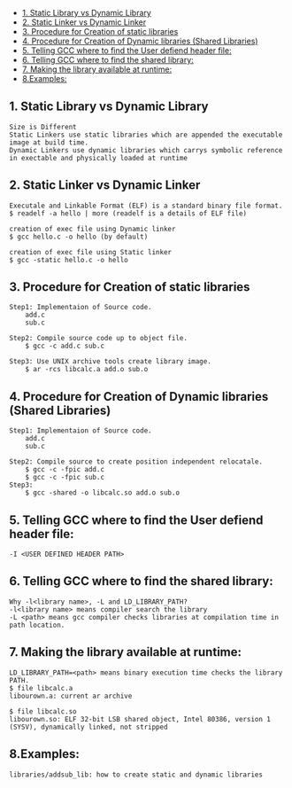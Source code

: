 
<!-- vim-markdown-toc GFM -->

* [1. Static Library vs Dynamic Library](#1-static-library-vs-dynamic-library)
* [2. Static Linker vs Dynamic Linker](#2-static-linker-vs-dynamic-linker)
* [3. Procedure for Creation of static libraries](#3-procedure-for-creation-of-static-libraries)
* [4. Procedure for Creation of Dynamic libraries (Shared Libraries)](#4-procedure-for-creation-of-dynamic-libraries-shared-libraries)
* [5. Telling GCC where to find the User defiend header file:](#5-telling-gcc-where-to-find-the-user-defiend-header-file)
* [6. Telling GCC where to find the shared library:](#6-telling-gcc-where-to-find-the-shared-library)
* [7. Making the library available at runtime:](#7-making-the-library-available-at-runtime)
* [8.Examples:](#8examples)

<!-- vim-markdown-toc -->

## 1. Static Library vs Dynamic Library

	Size is Different
	Static Linkers use static libraries which are appended the executable image at build time.
	Dynamic Linkers use dynamic libraries which carrys symbolic reference in exectable and physically loaded at runtime

## 2. Static Linker vs Dynamic Linker

	Executale and Linkable Format (ELF) is a standard binary file format.
	$ readelf -a hello | more (readelf is a details of ELF file)

	creation of exec file using Dynamic linker
	$ gcc hello.c -o hello (by default)

	creation of exec file using Static linker
	$ gcc -static hello.c -o hello

## 3. Procedure for Creation of static libraries

	Step1: Implementaion of Source code.
		add.c
		sub.c

	Step2: Compile source code up to object file.
		$ gcc -c add.c sub.c

	Step3: Use UNIX archive tools create library image.
		$ ar -rcs libcalc.a add.o sub.o

## 4. Procedure for Creation of Dynamic libraries (Shared Libraries)

	Step1: Implementaion of Source code.
		add.c
		sub.c
	
	Step2: Compile source to create position independent relocatale.
		$ gcc -c -fpic add.c
		$ gcc -c -fpic sub.c
	Step3:
		$ gcc -shared -o libcalc.so add.o sub.o

## 5. Telling GCC where to find the User defiend header file:

	-I <USER DEFINED HEADER PATH>

## 6. Telling GCC where to find the shared library:
	
	Why -l<library name>, -L and LD_LIBRARY_PATH?
	-l<library name> means compiler search the library
	-L <path> means gcc compiler checks libraries at compilation time in path location.

## 7. Making the library available at runtime:

	LD_LIBRARY_PATH=<path> means binary execution time checks the library PATH.
	$ file libcalc.a
	libourown.a: current ar archive

	$ file libcalc.so
	libourown.so: ELF 32-bit LSB shared object, Intel 80386, version 1 (SYSV), dynamically linked, not stripped

## 8.Examples:

	libraries/addsub_lib: how to create static and dynamic libraries

